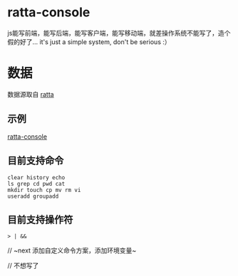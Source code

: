 # ratta-console
js能写前端，能写后端，能写客户端，能写移动端，就差操作系统不能写了，造个假的好了...
it's just a simple system, don't be serious  :）

# 数据
数据源取自 [ratta](https://www.github.com/stupppid/ratta)

## 示例
[ratta-console](https://stupppid.github.io/dist/#ratta-console)

## 目前支持命令
```
clear history echo 
ls grep cd pwd cat 
mkdir touch cp mv rm vi 
useradd groupadd
```
## 目前支持操作符
```
> | &&
```

// ~next 添加自定义命令方案，添加环境变量~

// 不想写了
